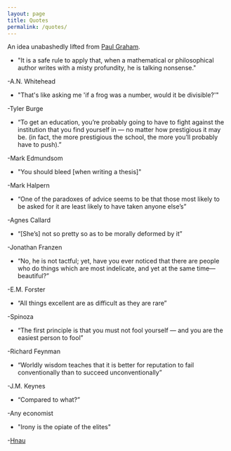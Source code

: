 ```yaml
---
layout: page
title: Quotes
permalink: /quotes/
---
```


An idea unabashedly lifted from [Paul Graham](http://www.paulgraham.com/quo.html).

* "It is a safe rule to apply that, when a mathematical or philosophical author writes with a misty profundity, he is talking nonsense."

-A.N. Whitehead

* "That's like asking me 'if a frog was a number, would it be divisible?'"

-Tyler Burge

* “To get an education, you’re probably going to have to fight against the institution that you find yourself in — no matter how prestigious it may be. (in fact, the more prestigious the school, the more you’ll probably have to push).”

-Mark Edmundsom

* "You should bleed [when writing a thesis]"

-Mark Halpern

* “One of the paradoxes of advice seems to be that those most likely to be asked for it are least likely to have taken anyone else’s”

-Agnes Callard

* “[She’s] not so pretty so as to be morally deformed by it”

-Jonathan Franzen

* “No, he is not tactful; yet, have you ever noticed that there are people who do things which are most indelicate, and yet at the same time—beautiful?”

-E.M. Forster

* “All things excellent are as difficult as they are rare”

-Spinoza

* “The first principle is that you must not fool yourself — and you are the easiest person to fool”

-Richard Feynman

* “Worldly wisdom teaches that it is better for reputation to fail conventionally than to succeed unconventionally”

-J.M. Keynes

* “Compared to what?”

-Any economist

* "Irony is the opiate of the elites"

-[Hnau](https://putanumonit.com/2021/02/22/above-the-narrative/#comment-58233)
